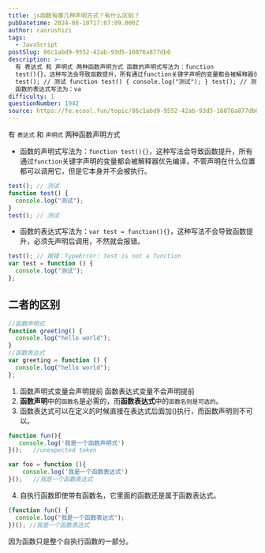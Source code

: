 ```yaml
---
title: js函数有哪几种声明方式？有什么区别？
pubDatetime: 2024-08-10T17:07:09.000Z
author: caorushizi
tags:
  - JavaScript
postSlug: 86c1abd9-9552-42ab-93d5-16076a877db0
description: >-
  有 表达式 和 声明式 两种函数声明方式 函数的声明式写法为：function
  test(){}，这种写法会导致函数提升，所有通过function关键字声明的变量都会被解释器优先编译，不管声明在什么位置都可以调用它，但是它本身并不会被执行。
  test(); // 测试 function test() { console.log("测试"); } test(); // 测试
  函数的表达式写法为：va
difficulty: 1
questionNumber: 1942
source: https://fe.ecool.fun/topic/86c1abd9-9552-42ab-93d5-16076a877db0
---
```


有 `表达式` 和 `声明式` 两种函数声明方式

- 函数的声明式写法为：`function test(){}`，这种写法会导致函数提升，所有通过`function`关键字声明的变量都会被解释器优先编译，不管声明在什么位置都可以调用它，但是它本身并不会被执行。

```js
test(); // 测试
function test() {
  console.log("测试");
}
test(); // 测试
```

- 函数的表达式写法为：`var test = function(){}`，这种写法不会导致函数提升，必须先声明后调用，不然就会报错。

```js
test(); // 报错：TypeError: test is not a function
var test = function () {
  console.log("测试");
};
```

## 二者的区别

```javascript
//函数声明式
function greeting() {
  console.log("hello world");
}
//函数表达式
var greeting = function () {
  console.log("hello world");
};
```

1. 函数声明式变量会声明提前 函数表达式变量不会声明提前
2. **函数声明**中的`函数名`是必需的，而**函数表达式**中的`函数名则是可选的`。
3. 函数表达式可以在定义的时候直接在表达式后面加()执行，而函数声明则不可以。

```javascript
function fun(){
   console.log('我是一个函数声明式')
}();   //unexpected token

var foo = function (){
    console.log('我是一个函数表达式')
}();   //我是一个函数表达式

```

4. 自执行函数即使带有函数名，它里面的函数还是属于函数表达式。

```javascript
(function fun() {
  console.log("我是一个函数表达式");
})(); //我是一个函数表达式
```

因为函数只是整个自执行函数的一部分。
